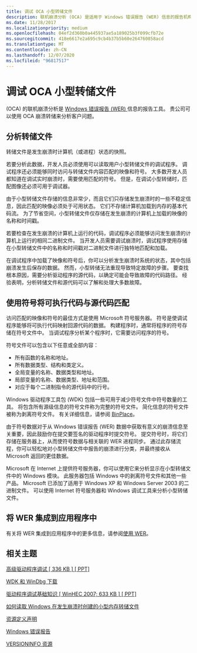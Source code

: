 ```yaml
---
title: 调试 OCA 小型转储文件
description: 联机崩溃分析 (OCA) 是适用于 Windows 错误报告 (WER) 信息的报告机构。 贵公司可以使用 OCA 崩溃转储来分析客户问题。
ms.date: 11/28/2017
ms.localizationpriority: medium
ms.openlocfilehash: 04ef2d360b0a445937ae5a189025b3f099cfb72e
ms.sourcegitcommit: 418e6617e2a695c9cb4b37b5b60e264760858acd
ms.translationtype: MT
ms.contentlocale: zh-CN
ms.lasthandoff: 12/07/2020
ms.locfileid: "96817517"
---
```

# <a name="debugging-oca-minidump-files"></a>调试 OCA 小型转储文件

 (OCA) 的联机崩溃分析是 [Windows 错误报告 (WER) ](/windows/desktop/wer/windows-error-reporting) 信息的报告工具。 贵公司可以使用 OCA 崩溃转储来分析客户问题。

## <a name="analyze-dump-files"></a>分析转储文件

转储文件是发生崩溃时计算机（或进程）状态的快照。

若要分析此数据，开发人员必须使用可以读取用户小型转储文件的调试程序。 调试程序还必须能够同时访问与转储文件内容匹配的映像和符号。 大多数开发人员都知道在调试实时崩溃时，需要使用匹配的符号。 但是，在调试小型转储时，匹配图像还必须可用于调试器。

由于小型转储文件存储的信息非常少，而且它们只存储发生崩溃时的一些不稳定信息，因此匹配的映像必须处于可用状态。 它们不存储计算机加载到内存的基本代码流。 为了节省空间，小型转储文件仅存储在发生崩溃的计算机上加载的映像的名称和时间戳。

若要检查在发生崩溃的计算机上运行的代码，调试程序必须能够访问发生崩溃的计算机上运行的相同二进制文件。 当开发人员需要调试崩溃时，调试程序使用存储在小型转储文件中的名称和时间戳对二进制文件进行独特地匹配和加载。

在调试程序中加载了映像和符号后，你可以分析发生崩溃时系统的状态，其中包括崩溃发生后保存的数据。 然而，小型转储无法重现导致特定故障的步骤。 要查找根本原因，需要分析驱动程序的源代码，以确定可能会导致故障的代码路径。 经验表明，分析转储文件和源代码可以了解和处理大多数故障。

## <a name="use-symbols-to-match-executable-code-with-source-code"></a>使用符号将可执行代码与源代码匹配

访问匹配的映像和符号的最佳方式是使用 Microsoft 符号服务器。 符号是使调试程序能够将可执行代码映射回源代码的数据。 构建程序时，通常将程序的符号存储在符号文件中。 当调试程序分析某个程序时，它需要访问程序的符号。

符号文件可以包含以下任意或全部内容：

- 所有函数的名称和地址。
- 所有数据类型、结构和类定义。
- 全局变量的名称、数据类型和地址。
- 局部变量的名称、数据类型、地址和范围。
- 对应于每个二进制指令的源代码中的行号。

Windows 驱动程序工具包 (WDK) 包括一些可用于减少符号文件中符号数量的工具。 将包含所有源级信息的符号文件称为完整的符号文件。 简化信息的符号文件被称为剥离符号文件。 有关详细信息，请参阅 [BinPlace](../devtest/binplace.md)。

由于符号数据对于从 Windows 错误报告 (WER) 数据中获取有意义的崩溃信息至关重要，因此鼓励你在提交要签名的驱动程序时提交符号。 提交符号时，将它们存储在服务器上，从而使符号数据与相关联的 WER 进程同步。 通过此存储流程，你可以轻松地对小型转储文件中报告的崩溃进行分类，并最终接收从 Microsoft 返回的更佳数据。

Microsoft 在 Internet 上提供符号服务器，你可以使用它来分析显示在小型转储文件中的 Windows 模块。 此服务器包括 Windows 中的剥离符号文件和其他一些产品。 Microsoft 已添加了适用于 Windows XP 和 Windows Server 2003 的二进制文件。 可以使用 Internet 符号服务器和 Windows 调试工具来分析小型转储文件。

## <a name="integrate-wer-into-applications"></a>将 WER 集成到应用程序中

有关将 WER 集成到应用程序中的更多信息，请参阅[使用 WER](/windows/desktop/wer/using-wer)。

## <a name="related-topics"></a>相关主题

[高级驱动程序调试 \[ 336 KB \] \[ PPT\]](https://download.microsoft.com/download/f/0/5/f05a42ce-575b-4c60-82d6-208d3754b2d6/adv-drv_debug.ppt)

[WDK 和 WinDbg 下载](../download-the-wdk.md)

[驱动程序调试基础知识 \[ WinHEC 2007; 633 KB \] \[ PPT\]](https://download.microsoft.com/download/a/f/d/afdfd50d-6eb9-425e-84e1-b4085a80e34e/dvr-t410_wh07.pptx)

[如何读取 Windows 在发生崩溃时创建的小型内存转储文件](https://support.microsoft.com/help/315263/how-to-read-the-small-memory-dump-file-that-is-created-by-windows-if-a)

[资源定义声明](/windows/desktop/menurc/resource-definition-statements)

[Windows 错误报告](/windows/desktop/wer/windows-error-reporting)

[VERSIONINFO 资源](/windows/desktop/menurc/versioninfo-resource)
